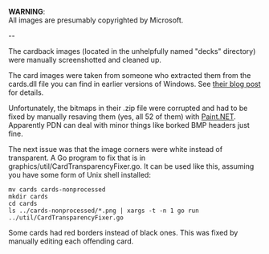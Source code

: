 **WARNING**:  
All images are presumably copyrighted by Microsoft.

--

The cardback images (located in the unhelpfully named "decks" directory) were manually screenshotted and cleaned up.

The card images were taken from someone who extracted them from the cards.dll file you can find in earlier versions of Windows. See [their blog post](http://www.catonmat.net/blog/cards-dll/) for details.

Unfortunately, the bitmaps in their .zip file were corrupted and had to be fixed by manually resaving them (yes, all 52 of them) with [Paint.NET](http://www.getpaint.net/index.html). Apparently PDN can deal with minor things like borked BMP headers just fine.

The next issue was that the image corners were white instead of transparent. A Go program to fix that is in graphics/util/CardTransparencyFixer.go. It can be used like this, assuming you have some form of Unix shell installed:

    mv cards cards-nonprocessed
    mkdir cards
    cd cards
    ls ../cards-nonprocessed/*.png | xargs -t -n 1 go run ../util/CardTransparencyFixer.go

Some cards had red borders instead of black ones. This was fixed by manually editing each offending card.